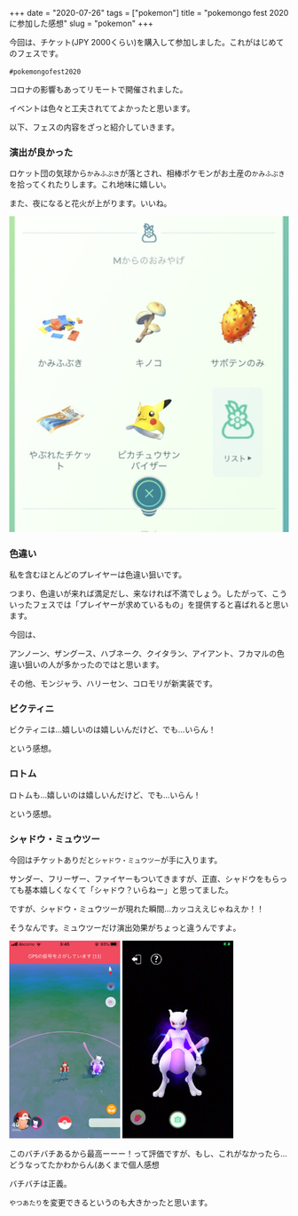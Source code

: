 +++
date = "2020-07-26"
tags = ["pokemon"]
title = "pokemongo fest 2020に参加した感想"
slug = "pokemon"
+++

今回は、チケット(JPY 2000くらい)を購入して参加しました。これがはじめてのフェスです。

`#pokemongofest2020`

コロナの影響もあってリモートで開催されました。

イベントは色々と工夫されててよかったと思います。

以下、フェスの内容をざっと紹介していきます。

### 演出が良かった

ロケット団の気球から`かみふぶき`が落とされ、相棒ポケモンがお土産の`かみふぶき`を拾ってくれたりします。これ地味に嬉しい。

また、夜になると花火が上がります。いいね。

![](https://github.com/syui/mstdn.page/raw/master/img/mastodon/media_attachments/files/104/580/784/408/454/828/small/b1dadf1731554366.jpg)

### 色違い

私を含むほとんどのプレイヤーは色違い狙いです。

つまり、色違いが来れば満足だし、来なければ不満でしょう。したがって、こういったフェスでは「プレイヤーが求めているもの」を提供すると喜ばれると思います。

今回は、

アンノーン、ザングース、ハブネーク、クイタラン、アイアント、フカマルの色違い狙いの人が多かったのではと思います。

その他、モンジャラ、ハリーセン、コロモリが新実装です。

### ビクティニ

ビクティニは...嬉しいのは嬉しいんだけど、でも...いらん！

という感想。

### ロトム

ロトムも...嬉しいのは嬉しいんだけど、でも...いらん！

という感想。

### シャドウ・ミュウツー

今回はチケットありだと`シャドウ・ミュウツー`が手に入ります。

サンダー、フリーザー、ファイヤーもついてきますが、正直、シャドウをもらっても基本嬉しくなくて「シャドウ？いらねー」と思ってました。

ですが、シャドウ・ミュウツーが現れた瞬間...カッコええじゃねえか！！

そうなんです。ミュウツーだけ演出効果がちょっと違うんですよ。

<img src="https://raw.githubusercontent.com/mba-hack/images/master/pokemongo_fest_2020_mewtwo_IMG_0010.png" width="200">
<img src="https://raw.githubusercontent.com/mba-hack/images/master/pokemongo_fest_2020_mewtwo_IMG_0014.png" width="200">

このバチバチあるから最高ーーー！って評価ですが、もし、これがなかったら...どうなってたかわからん(あくまで個人感想

バチバチは正義。

`やつあたり`を変更できるというのも大きかったと思います。
